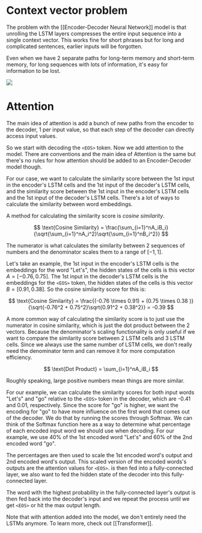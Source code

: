 # Context vector problem

The problem with the [[Encoder-Decoder Neural Network]] model is that unrolling the LSTM layers compresses the entire input sequence into a single context vector. This works fine for short phrases but for long and complicated sentences, earlier inputs will be forgotten.

Even when we have 2 separate paths for long-term memory and short-term memory, for long sequences with lots of information, it's easy for information to be lost.

![](attention-diagram.png)

# Attention

The main idea of attention is add a bunch of new paths from the encoder to the decoder, 1 per input value, so that each step of the decoder can directly access input values.

So we start with decoding the `<EOS>` token. Now we add attention to the model. There are conventions and the main idea of Attention is the same but there's no rules for how attention should be added to an Encoder-Decoder model though.

For our case, we want to calculate the similarity score between the 1st input in the encoder's LSTM cells and the 1st input of the decoder's LSTM cells, and the similarity score between the 1st input in the encoder's LSTM cells and the 1st input of the decoder's LSTM cells. There's a lot of ways to calculate the similarity between word embeddings.

A method for calculating the similarity score is *cosine similarity*.

$$
\text{Cosine Similarity} = \frac{\sum_{i=1}^nA_iB_i}{\sqrt{\sum_{i=1}^nA_i^2}\sqrt{\sum_{i=1}^nB_i^2}}
$$

The numerator is what calculates the similarity between 2 sequences of numbers and the denominator scales them to a range of $[-1, 1]$.

Let's take an example, the 1st input in the encoder's LSTM cells is the embeddings for the word "Let's", the hidden states of the cells is this vector $A = [-0.76, 0.75]$. The 1st input in the decoder's LSTM cells is the embeddings for the `<EOS>` token, the hidden states of the cells is this vector $B = [0.91, 0.38]$. So the cosine similarity score for this is:

$$
\text{Cosine Similarity} = \frac{(-0.76 \times 0.91) + (0.75 \times 0.38 )}{\sqrt{-0.76^2 + 0.75^2}\sqrt{0.91^2 + 0.38^2}} = -0.39
$$

A more common way of calculating the similarity score is to just use the numerator in cosine similarity, which is just the dot product between the 2 vectors. Because the denominator's scaling functionality is only useful if we want to compare the similarity score between 2 LSTM cells and 3 LSTM cells. Since we always use the same number of LSTM cells, we don't really need the denominator term and can remove it for more computation efficiency.

$$
\text{Dot Product} = \sum_{i=1}^nA_iB_i
$$

Roughly speaking, large positive numbers mean things are more similar.

For our example, we can calculate the similarity scores for both input words "Let's" and "go" relative to the `<EOS>` token in the decoder, which are -0.41 and 0.01, respectively. Since the score for "go" is higher, we want the encoding for "go" to have more influence on the first word that comes out of the decoder. We do that by running the scores through Softmax. We can think of the Softmax function here as a way to determine what percentage of each encoded input word we should use when decoding. For our example, we use 40% of the 1st encoded word "Let's" and 60% of the 2nd encoded word "go".

The percentages are then used to scale the 1st encoded word's output and 2nd encoded word's output. This scaled version of the encoded words's outputs are the attention values for `<EOS>`.  is then fed into a fully-connected layer, we also want to fed the hidden state of the decoder into this fully-connected layer.

The word with the highest probability in the fully-connected layer's output is then fed back into the decoder's input and we repeat the process until we get `<EOS>` or hit the max output length.

Note that with attention added into the model, we don't entirely need the LSTMs anymore. To learn more, check out [[Transformer]].